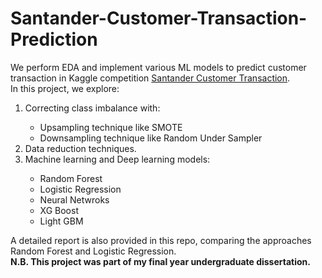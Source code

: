 # Santander-Customer-Transaction-Prediction
We perform EDA and implement various ML models to predict customer transaction in Kaggle competition <a href ="https://www.kaggle.com/c/santander-customer-transaction-prediction/overview">Santander Customer Transaction</a>.<br>
In this project, we explore:
<ol>
  <li> Correcting class imbalance with: </li>
  <ul>
    <li> Upsampling technique like SMOTE </li>
    <li> Downsampling technique like Random Under Sampler </li>
  </ul>
  <li> Data reduction techniques. </li>
  <li> Machine learning and Deep learning models: </li>
  <ul>
    <li> Random Forest </li>
    <li> Logistic Regression </li>
    <li> Neural Netwroks </li>
    <li> XG Boost </li>
    <li> Light GBM </li>
  </ul>
</ol>

A detailed report is also provided in this repo, comparing the approaches Random Forest and Logistic Regression.<br>
<b>N.B. This project was part of my final year undergraduate dissertation.</b>
    
  
